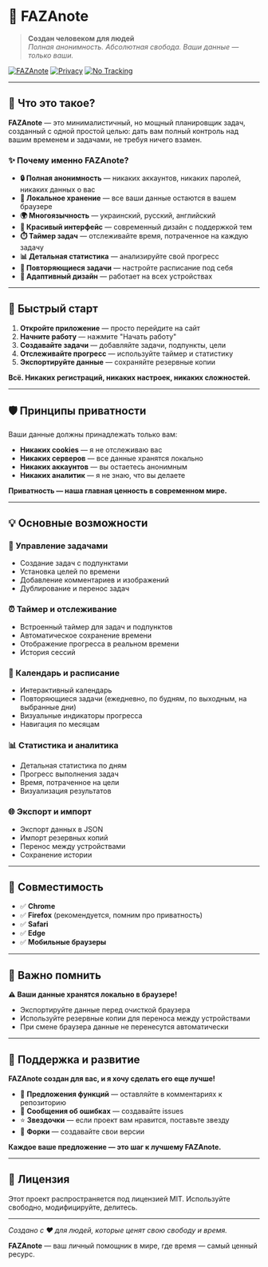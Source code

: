 # 🌟 FAZAnote

> **Создан человеком для людей**  
> *Полная анонимность. Абсолютная свобода. Ваши данные — только ваши.*

[![FAZAnote](https://img.shields.io/badge/FAZAnote-🌟%20Task%20Manager-brightgreen)](https://mykhaito.github.io/FAZAnote/)
[![Privacy](https://img.shields.io/badge/Privacy-🔒%20Anonymous-blue)](https://mykhaito.github.io/FAZAnote/)
[![No Tracking](https://img.shields.io/badge/No%20Tracking-🚫%20Zero%20Cookies-red)](https://mykhaito.github.io/FAZAnote/)

---

## 🎯 Что это такое?

**FAZAnote** — это минималистичный, но мощный планировщик задач, созданный с одной простой целью: дать вам полный контроль над вашим временем и задачами, не требуя ничего взамен.

### ✨ Почему именно FAZAnote?

- **🔒 Полная анонимность** — никаких аккаунтов, никаких паролей, никаких данных о вас
- **💾 Локальное хранение** — все ваши данные остаются в вашем браузере
- **🌍 Многоязычность** — украинский, русский, английский
- **🎨 Красивый интерфейс** — современный дизайн с поддержкой тем
- **⏱️ Таймер задач** — отслеживайте время, потраченное на каждую задачу
- **📊 Детальная статистика** — анализируйте свой прогресс
- **🔄 Повторяющиеся задачи** — настройте расписание под себя
- **📱 Адаптивный дизайн** — работает на всех устройствах

---

## 🚀 Быстрый старт

1. **Откройте приложение** — просто перейдите на сайт
2. **Начните работу** — нажмите "Начать работу"
3. **Создавайте задачи** — добавляйте задачи, подпункты, цели
4. **Отслеживайте прогресс** — используйте таймер и статистику
5. **Экспортируйте данные** — сохраняйте резервные копии

**Всё. Никаких регистраций, никаких настроек, никаких сложностей.**

---

## 🛡️ Принципы приватности

Ваши данные должны принадлежать только вам:

- **Никаких cookies** — я не отслеживаю вас
- **Никаких серверов** — все данные хранятся локально
- **Никаких аккаунтов** — вы остаетесь анонимным
- **Никаких аналитик** — я не знаю, что вы делаете

**Приватность — наша главная ценность в современном мире.**

---

## 💡 Основные возможности

### 📝 Управление задачами
- Создание задач с подпунктами
- Установка целей по времени
- Добавление комментариев и изображений
- Дублирование и перенос задач

### ⏰ Таймер и отслеживание
- Встроенный таймер для задач и подпунктов
- Автоматическое сохранение времени
- Отображение прогресса в реальном времени
- История сессий

### 📅 Календарь и расписание
- Интерактивный календарь
- Повторяющиеся задачи (ежедневно, по будням, по выходным, на выбранные дни)
- Визуальные индикаторы прогресса
- Навигация по месяцам

### 📊 Статистика и аналитика
- Детальная статистика по дням
- Прогресс выполнения задач
- Время, потраченное на цели
- Визуализация результатов

### 🌐 Экспорт и импорт
- Экспорт данных в JSON
- Импорт резервных копий
- Перенос между устройствами
- Сохранение истории

---

## 📱 Совместимость

- ✅ **Chrome**
- ✅ **Firefox** (рекомендуется, помним про приватность)
- ✅ **Safari**
- ✅ **Edge**
- ✅ **Мобильные браузеры**

---

## 🚨 Важно помнить

**⚠️ Ваши данные хранятся локально в браузере!**

- Экспортируйте данные перед очисткой браузера
- Используйте резервные копии для переноса между устройствами
- При смене браузера данные не перенесутся автоматически

---

## 🤝 Поддержка и развитие

**FAZAnote создан для вас, и я хочу сделать его еще лучше!**

- 💬 **Предложения функций** — оставляйте в комментариях к репозиторию
- 🐛 **Сообщения об ошибках** — создавайте issues
- ⭐ **Звездочки** — если проект вам нравится, поставьте звезду
- 🔄 **Форки** — создавайте свои версии

**Каждое ваше предложение — это шаг к лучшему FAZAnote.**

---

## 📄 Лицензия

Этот проект распространяется под лицензией MIT. Используйте свободно, модифицируйте, делитесь.

---

*Создано с ❤️ для людей, которые ценят свою свободу и время.*

**FAZAnote** — ваш личный помощник в мире, где время — самый ценный ресурс. 